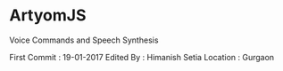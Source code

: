 # ArtyomJS
Voice Commands and Speech Synthesis

First Commit : 19-01-2017
Edited By : Himanish Setia
Location : Gurgaon
